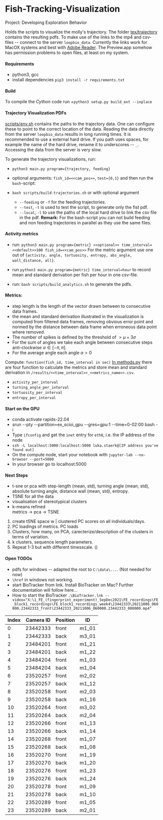 # Fish-Tracking-Visualization
Project: Developing Exploration Behavior

Holds the scripts to visualize the molly's trajectory.
The folder [tex/trajectory](tex/trajectory) contains the resulting pdfs.
To make use of the links to the mp4 and csv-files -- connect to the server `loopbio_data`. Currently the links work for MacOX systems and best with [Adobe Reader](https://get.adobe.com/de/reader/). The Preview.app somehow has permission problems to open files, at least on my system.

#### Requirements
+ python3, gcc
+ install dependencies `pip3 install -r requirements.txt `

#### Build
To compile the *Cython* code run
+`python3 setup.py build_ext --inplace`

#### Trajectory Visualization PDFs
[scripts/env.sh](scripts/env.sh) contains the paths to the trajectory data. One can configure these to point to the correct location of the data. Reading the data directly from the server `loopbio_data` results in long running times. It is recommended to use a external hard drive. If you path uses spaces, for example the name of the hard drive, rename it to underscores -- `_`.   
Accessing the data from the server is very slow.  

To generate the trajectory visualizations, run:
+ `python3 main.py program={trajectory, feeding}`
+ optional arguments: `fish_id=<<cam_pos>>`, `test={0,1}`
and then run the `bash`-script:

+ `bash scripts/build-trajectories.sh` or with optional argument
    -  `--feeding` or `-f` for the feeding trajectories.
    -  `--test`, `-t` is used to test the script, to generate only the fist pdf.
    - `--local`, `-l` to use the paths of the local hard drive to link the csv file in the pdf.
**Remark:** For the bash-script you can not build feeding and non feeding trajectories in parallel as they use the same files.

#### Activity metrics
* run: `python3 main.py program={metric} <<optional>> time_interval=<<default>>100 fish_id=<<cam_pos>>`
For the metric argument use one out of `{activity, angle, tortuosity, entropy, abs_angle, wall_distance, all}`.
* run `python3 main.py program={metric} time_interval=hour` to record mean and standard derivation per fish per hour in one csv-file.

* run: `bash scripts/build_analytics.sh` to generate the pdfs.

#### Metrics:
+ step length is the length of the vector drawn between to consecutive data frames.
+ the mean and standard derivation illustrated in the visualization is computed from filtered data frames, removing obvious error point and normed by the distance between data frame when erroneous data point where removed.
+ The number of spikes is defined by the threshold of $` > \mu + 3 \sigma`$
+ For the sum of angles we take each angle between consecutive steps anti-clockwise $`\alpha \in [-\pi, \pi]`$.
+ For the average angle each angle $`\alpha > 0`$

Compute: `function(fish_id, time_interval in sec)`
[In methods.py](src/metrics.py) there are four function to calculate the metrics and store mean and standard derivation in `/results/<<time_interval>>_<<metrics_name>>.csv`.

+ `activity_per_interval`
+ `turning_angle_per_interval`
+ `tortuosity_per_interval`
+ `entropy_per_interval`

#### Start on the GPU
+ conda activate rapids-22.04
+ srun --pty --partition=ex_scioi_gpu --gres=gpu:1 --time=0-02:00 bash -i
+ Type `ifconfig` and get the `inet` entry for `eth0`, i.e. the IP address of the node
+ `ssh -L localhost:5000:localhost:5000 luka.staerk@[IP address you've found out]`
+ On the compute node, start your notebook with `jupyter-lab --no-browser --port=5000`
+ In your browser go to localhost:5000


#### Next Steps
+ t-sne or pca with step-length (mean, std), turning angle (mean, std), absolute turning angle, distance wall (mean, std), entropy.
+ TSNE for all the data
+ visualisation of stereotypical clusters
+ k-means refined  
metrics -> pca -> TSNE


1. create tSNE space w | clustered PC scores on all individuals/days.
2. PC loadings of metrics. PC loads
3. Clusters, how many, on PCA, carecterize/description of the clusters in terms of variation.
4. k clusters, sequence length parameters.
5. Repeat 1-3 but with different timesscale. ()

#### Open TODOs
+ pdfs for windows -- adapted the root to `C:\data\...`. (Not needed for now)
+ `\href` in windows not working.
+ start BioTracker from link. Install BioTracker on Mac?
Further documentation will follow here...
+ How to start the BioTracker
`.\BioTracker.lnk --video="X:\1_FE_(fingerprint_experiment)_SepDec2021\FE_recordings\FE_block1_recordings\FE_block1_recordings_week4\23442333\20211006_060000.23442333_front\23442333_20211006_060000.23442333_000000.mp4"`


| Index | Camera ID | Position | ID |
|---|---|---|---|
| 0 | 23442333 | front | m1_01|
| 1 | 23442333 | back | m3_01|
|2 | 23484201 | front | m1_21|
|3 | 23484201 | back | m1_22|
|4 | 23484204 | front | m1_03|
|5 | 23484204 | back | m1_04|
|6 | 23520257 | front | m2_02|
|7 | 23520257 | back | m1_12|
|8 | 23520258 | front | m2_03|
|9 | 23520258 | back | m1_16|
|10 | 23520264 | front | m3_02|
|11 | 23520264 | back | m2_04|
|12 | 23520266 | front | m1_13|
|13 | 23520266 | back | m1_14|
|14 | 23520268 | front | m1_07|
|15 | 23520268 | back | m1_08|
|16 | 23520270 | front | m1_19|
|17 | 23520270 | back | m1_20|
|18 | 23520276 | front | m1_23|
|19 | 23520276 | back | m1_24|
|20 | 23520278 | front | m1_09|
|21 | 23520278 | back | m1_10|
|22 | 23520289 | front | m1_05|
|23 | 23520289 | back | m2_01|
